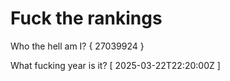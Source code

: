 # Fuck the rankings

Who the hell am I?
{ 27039924 }

What fucking year is it?
[ 2025-03-22T22:20:00Z ]
